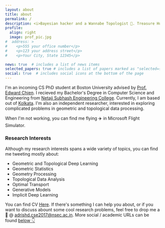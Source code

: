 ```yaml
---
layout: about
title: about
permalink: /
description: <i>Bayesian hacker and a Wannabe Topologist 🍩. Treasure Hunting in Non-Euclidean Spaces 🗺️.</i>
profile:
  align: right
  image: prof_pic.jpg
#  address: >
#    <p>555 your office number</p>
#    <p>123 your address street</p>
#    <p>Your City, State 12345</p>

news: true  # includes a list of news items
selected_papers: true # includes a list of papers marked as "selected={true}"
social: true  # includes social icons at the bottom of the page
---
```


I'm an incoming CS PhD student at Boston University advised by [Prof. Edward Chien](https://www.bu.edu/cs/profiles/edchien/). I recieved my Bachelor's Degree in Computer Science and Engineering from [Netaji Subhash Engineering College](https://nsec.ac.in). Currently, I am based out of [Kolkata](https://goo.gl/maps/JezzqBHDZnpeonq5A). I'm also an independent researcher, interested in exploring complicated problems in geometric and topological data processing.

When I'm not working, you can find me flying ✈️  in Microsoft Flight Simulator.

### Research Interests

Although my research interests spans a wide variety of topics, you can find me tweeting mostly about:

- Geometric and Topological Deep Learning
- Geometric Statistics
- Geometry Processing
- Topological Data Analysis
- Optimal Transport
- Generative Models
- Implicit Deep Learning

You can find CV [Here](./assets/pdf/Research%20Resume.pdf). If there's something I can help you about, or if you want to discuss abount some cool research problems, feel free to drop me a 📨 @ <adrishd.cse2017@nsec.ac.in>. More social / academic  URLs can be found [below 👇](#urls)
